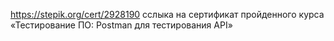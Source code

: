 https://stepik.org/cert/2928190 
сслыка на сертификат пройденного курса «Тестирование ПО: Postman для тестирования API»  
